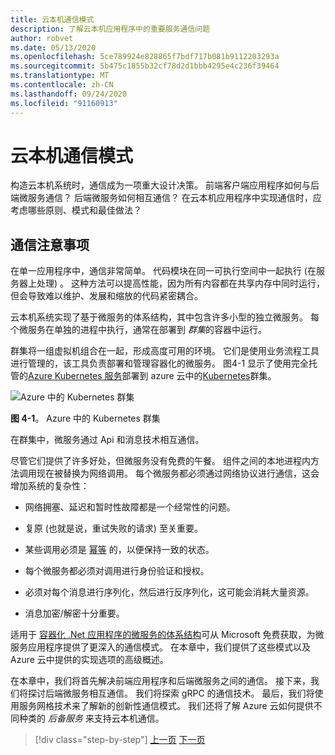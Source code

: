 ```yaml
---
title: 云本机通信模式
description: 了解云本机应用程序中的重要服务通信问题
author: robvet
ms.date: 05/13/2020
ms.openlocfilehash: 5ce789924e828865f7bdf717b081b9112203293a
ms.sourcegitcommit: 5b475c1855b32cf78d2d1bbb4295e4c236f39464
ms.translationtype: MT
ms.contentlocale: zh-CN
ms.lasthandoff: 09/24/2020
ms.locfileid: "91160913"
---
```

# <a name="cloud-native-communication-patterns"></a>云本机通信模式

构造云本机系统时，通信成为一项重大设计决策。 前端客户端应用程序如何与后端微服务通信？ 后端微服务如何相互通信？ 在云本机应用程序中实现通信时，应考虑哪些原则、模式和最佳做法？

## <a name="communication-considerations"></a>通信注意事项

在单一应用程序中，通信非常简单。 代码模块在同一可执行空间中一起执行 (在服务器上处理) 。 这种方法可以提高性能，因为所有内容都在共享内存中同时运行，但会导致难以维护、发展和缩放的代码紧密耦合。

云本机系统实现了基于微服务的体系结构，其中包含许多小型的独立微服务。 每个微服务在单独的进程中执行，通常在部署到 *群集*的容器中运行。

群集将一组虚拟机组合在一起，形成高度可用的环境。 它们是使用业务流程工具进行管理的，该工具负责部署和管理容器化的微服务。 图4-1 显示了使用完全托管的[Azure Kubernetes 服务](/azure/aks/intro-kubernetes)部署到 azure 云中的[Kubernetes](https://kubernetes.io)群集。

![Azure 中的 Kubernetes 群集](./media/kubernetes-cluster-in-azure.png)

**图 4-1**。 Azure 中的 Kubernetes 群集

在群集中，微服务通过 Api 和消息技术相互通信。

尽管它们提供了许多好处，但微服务没有免费的午餐。 组件之间的本地进程内方法调用现在被替换为网络调用。 每个微服务都必须通过网络协议进行通信，这会增加系统的复杂性：

- 网络拥塞、延迟和暂时性故障都是一个经常性的问题。

- 复原 (也就是说，重试失败的请求) 至关重要。

- 某些调用必须是 [幂等](https://www.restapitutorial.com/lessons/idempotency.html) 的，以便保持一致的状态。

- 每个微服务都必须对调用进行身份验证和授权。

- 必须对每个消息进行序列化，然后进行反序列化，这可能会消耗大量资源。

- 消息加密/解密十分重要。

适用于 [容器化 .Net 应用程序的微服务的体系结构](https://dotnet.microsoft.com/download/thank-you/microservices-architecture-ebook)可从 Microsoft 免费获取，为微服务应用程序提供了更深入的通信模式。 在本章中，我们提供了这些模式以及 Azure 云中提供的实现选项的高级概述。

在本章中，我们将首先解决前端应用程序和后端微服务之间的通信。 接下来，我们将探讨后端微服务相互通信。 我们将探索 gRPC 的通信技术。 最后，我们将使用服务网格技术来了解新的创新性通信模式。 我们还将了解 Azure 云如何提供不同种类的 *后备服务* 来支持云本机通信。

>[!div class="step-by-step"]
>[上一页](other-deployment-options.md)
>[下一页](front-end-communication.md)

